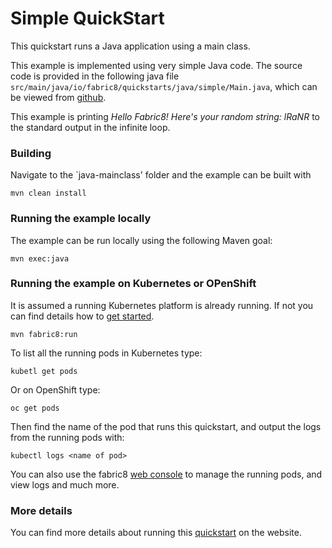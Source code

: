 # Simple QuickStart

This quickstart runs a Java application using a main class.

This example is implemented using very simple Java code.
The source code is provided in the following java file `src/main/java/io/fabric8/quickstarts/java/simple/Main.java`,
which can be viewed from [github](https://github.com/fabric8io/ipaas-quickstarts/blob/master/quickstart/java/simple-mainclass/src/main/java/io/fabric8/quickstarts/java/simple/Main.java).

This example is printing *Hello Fabric8! Here's your random string: lRaNR* to the standard output in the infinite loop.


### Building

Navigate to the `java-mainclass' folder and the example can be built with

    mvn clean install


### Running the example locally

The example can be run locally using the following Maven goal:

    mvn exec:java


### Running the example on Kubernetes or OPenShift

It is assumed a running Kubernetes platform is already running. If not you can find details how to [get started](http://fabric8.io/guide/getStarted/index.html).

    mvn fabric8:run
    
To list all the running pods in Kubernetes type:

    kubetl get pods

Or on OpenShift type:

    oc get pods

Then find the name of the pod that runs this quickstart, and output the logs from the running pods with:

    kubectl logs <name of pod>

You can also use the fabric8 [web console](http://fabric8.io/guide/console.html) to manage the running pods, and view logs and much more.


### More details

You can find more details about running this [quickstart](http://fabric8.io/guide/quickstarts/running.html) on the website.

